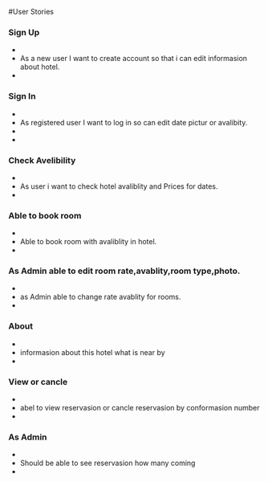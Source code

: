 #User Stories



### Sign Up
+
+ As a new user I want to create account so that i can edit informasion about hotel.
+
### Sign In
+ 
+ As registered user I want to log in so can edit date pictur or avalibity.
+
+
### Check Avelibility
+
+ As user i want to check hotel avaliblity and Prices for dates.
+
### Able to book room 
+
+ Able to book room with avaliblity in hotel.
+
### As Admin able to edit room rate,avablity,room type,photo.
+
+ as Admin able to change rate avablity for rooms.
+
### About
+
+ informasion about this hotel what is near by
+
### View or cancle
+
+ abel to view reservasion or cancle reservasion by conformasion number
+
### As Admin
+
+ Should be able to see reservasion how many coming
+